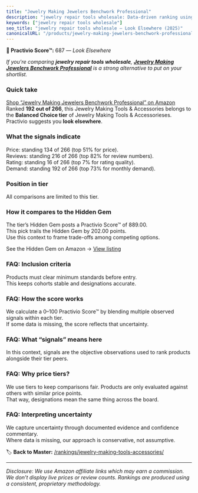 ```yaml
---
title: "Jewelry Making Jewelers Benchwork Professional"
description: "jewelry repair tools wholesale: Data-driven ranking using the Practivio Score™. Positioned by quality, value, demand, findability, momentum."
keywords: ["jewelry repair tools wholesale"]
seo_title: "jewelry repair tools wholesale — Look Elsewhere (2025)"
canonicalURL: "/products/jewelry-making-jewelers-benchwork-professional-B086RL9621/"
---
```


**🚫 Practivio Score™:** 687 — _Look Elsewhere_


*If you're comparing **jewelry repair tools wholesale**, **[Jewelry Making Jewelers Benchwork Professional](https://www.amazon.com/dp/B086RL9621?tag=practivio-20)** is a strong alternative to put on your shortlist.*
### Quick take
[Shop “Jewelry Making Jewelers Benchwork Professional” on Amazon](https://www.amazon.com/dp/B086RL9621?tag=practivio-20)
Ranked **192 out of 266**, this Jewelry Making Tools & Accessories belongs to the **Balanced Choice tier** of Jewelry Making Tools & Accessorieses.  
Practivio suggests you **look elsewhere**.

### What the signals indicate
Price: standing 134 of 266 (top 51% for price).  
Reviews: standing 216 of 266 (top 82% for review numbers).  
Rating: standing 16 of 266 (top 7% for rating quality).  
Demand: standing 192 of 266 (top 73% for monthly demand).

### Position in tier
All comparisons are limited to this tier.

### How it compares to the Hidden Gem
The tier’s Hidden Gem posts a Practivio Score™ of 889.00.  
This pick trails the Hidden Gem by 202.00 points.  
Use this context to frame trade-offs among competing options.  

See the Hidden Gem on Amazon → [View listing](https://www.amazon.com/dp/B00E8RT8BI?tag=practivio-20)

### FAQ: Inclusion criteria
Products must clear minimum standards before entry.  
This keeps cohorts stable and designations accurate.

### FAQ: How the score works
We calculate a 0–100 Practivio Score™ by blending multiple observed signals within each tier.  
If some data is missing, the score reflects that uncertainty.

### FAQ: What “signals” means here
In this context, signals are the objective observations used to rank products alongside their tier peers.

### FAQ: Why price tiers?
We use tiers to keep comparisons fair. Products are only evaluated against others with similar price points.  
That way, designations mean the same thing across the board.

### FAQ: Interpreting uncertainty
We capture uncertainty through documented evidence and confidence commentary.  
Where data is missing, our approach is conservative, not assumptive.


🏷️ **Back to Master:** [/rankings/jewelry-making-tools-accessories/](/rankings/jewelry-making-tools-accessories/)

---
_Disclosure: We use Amazon affiliate links which may earn a commission. We don’t display live prices or review counts. Rankings are produced using a consistent, proprietary methodology._
